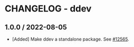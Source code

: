 # CHANGELOG - ddev

## 1.0.0 / 2022-08-05

* [Added] Make ddev a standalone package. See [#12565](https://github.com/DataDog/integrations-core/pull/12565).

